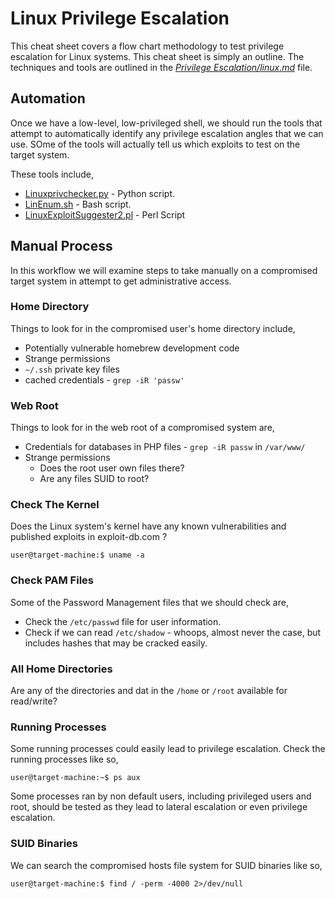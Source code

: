 # Linux Privilege Escalation
This cheat sheet covers a flow chart methodology to test privilege escalation for Linux systems. This cheat sheet is simply an outline. The techniques and tools are outlined in the [*Privilege Escalation/linux.md*](https://github.com/weaknetlabs/Penetration-Testing-Grimoire/blob/master/Privilege%20Escalation/linux.md) file. 
## Automation
Once we have a low-level, low-privileged shell, we should run the tools that attempt to automatically identify any privilege escalation angles that we can use. SOme of the tools will actually tell us which exploits to test on the target system.

These tools include,
* [Linuxprivchecker.py](https://github.com/weaknetlabs/Penetration-Testing-Grimoire/blob/master/Privilege%20Escalation/Tools/linuxprivchecker.py) - Python script.
* [LinEnum.sh](https://github.com/weaknetlabs/Penetration-Testing-Grimoire/blob/master/Privilege%20Escalation/Tools/LinEnum.sh) - Bash script.
* [LinuxExploitSuggester2.pl](https://github.com/weaknetlabs/Penetration-Testing-Grimoire/blob/master/Privilege%20Escalation/Tools/LinuxExploitSuggester2.pl) - Perl Script
## Manual Process
In this workflow we will examine steps to take manually on a compromised target system in attempt to get administrative access.
### Home Directory
Things to look for in the compromised user's home directory include,
* Potentially vulnerable homebrew development code
* Strange permissions
* `~/.ssh` private key files
* cached credentials - `grep -iR 'passw'`
### Web Root
Things to look for in the web root of a compromised system are,
* Credentials for databases in PHP files - `grep -iR passw` in `/var/www/`
* Strange permissions
    * Does the root user own files there?
    * Are any files SUID to root?
### Check The Kernel
Does the Linux system's kernel have any known vulnerabilities and published exploits in exploit-db.com ?
```
user@target-machine:$ uname -a
```
### Check PAM Files
Some of the Password Management files that we should check are,
* Check the `/etc/passwd` file for user information. 
* Check if we can read `/etc/shadow` - whoops, almost never the case, but includes hashes that may be cracked easily.
### All Home Directories
Are any of the directories and dat in the `/home` or `/root` available for read/write? 
### Running Processes
Some running processes could easily lead to privilege escalation. Check the running processes like so,
```
user@target-machine:~$ ps aux
```
Some processes ran by non default users, including privileged users and root, should be tested as they lead to lateral escalation or even privilege escalation.
### SUID Binaries
We can search the compromised hosts file system for SUID binaries like so,
```
user@target-machine:$ find / -perm -4000 2>/dev/null
```
